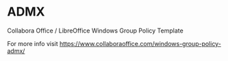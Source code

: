 # ADMX
Collabora Office / LibreOffice Windows Group Policy Template

For more info visit https://www.collaboraoffice.com/windows-group-policy-admx/
